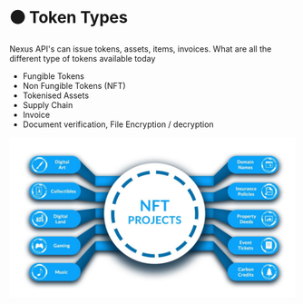 # 🟠 Token Types

Nexus API's can issue tokens, assets, items, invoices. What are all the different type of tokens available today

* Fungible Tokens&#x20;
* Non Fungible Tokens (NFT)
* Tokenised Assets
* Supply Chain
* Invoice
* Document verification, File Encryption / decryption

![Uses of Non-Fungible Tokens](../.gitbook/assets/NFT.jpeg)

